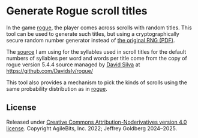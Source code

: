 # Generate Rogue scroll titles

[rogue]: https://en.wikipedia.org/wiki/Rogue_(video_game) "Wikipedia: Rogue game"
[rsrc]: https://github.com/Davidslv/rogue/ "GitHub: rogue source"

In the game [rogue], the player comes across scrolls with random titles.
This tool can be used to generate such titles,
but using a cryptographically secure random number generator
instead of [the original RNG (PDF)](https://jpgoldberg.github.io/sec-training/s/rogue-lcg.pdf).

The [source][rsrc] I am using for the syllables used in scroll titles for the
default numbers of syllables per word and words per title come from the copy of rogue
version 5.4.4 source managed by [David Silva](https://github.com/Davidslv/) at
<https://github.com/Davidslv/rogue/>

This tool also provides a mechanism to pick the kinds of scrolls using the same probability distribution as in [rogue].

## License

Released under [Creative Commons Attribution-Noderivatives version 4.0 license](https://creativecommons.org/licenses/by-nd/4.0/).
Copyright AgileBits, Inc. 2022; Jeffrey Goldberg 2024–2025.
